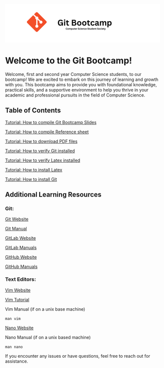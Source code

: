 ![Git Bootcamp](</slides/img/Git Bootcamp.png>)

# Welcome to the Git Bootcamp!
Welcome, first and second year Computer Science students, to our bootcamp! 
We are excited to embark on this journey of learning and growth with you. 
This bootcamp aims to provide you with foundational knowledge, practical skills, 
and a supportive environment to help you thrive in your academic and professional pursuits in the field of Computer Science.

## Table of Contents

[Tutorial: How to compile Git Bootcamp
Slides](https://gitlab.com/natedolny/git_bootcamp/-/wikis/How-to-compile-Git-Bootcamp-Slides)

[Tutorial: How to compile Reference
sheet](https://gitlab.com/natedolny/git_bootcamp/-/wikis/How-to-compile-reference-sheet)

[Tutorial: How to download PDF
files](https://gitlab.com/natedolny/git_bootcamp/-/wikis/How-to-download-PDF-files)

[Tutorial: How to verify Git
installed](https://gitlab.com/natedolny/git_bootcamp/-/wikis/Verify-Git-Installation)

[Tutorial: How to verify Latex
installed](https://gitlab.com/natedolny/git_bootcamp/-/wikis/Verify-LaTeX-Installation)

[Tutorial: How to install
Latex](https://gitlab.com/natedolny/git_bootcamp/-/wikis/How-to-install-LaTeX)

[Tutorial: How to install
Git](https://gitlab.com/natedolny/git_bootcamp/-/wikis/How-to-Install-Git)

## Additional Learning Resources 

### Git: 

[Git Website](git-scm.com)

[Git Manual](git-scm.com/doc)



[GitLab Website](www.gitlab.com)

[GitLab Manuals](https://docs.gitlab.com/ee/)



[GitHub Website](www.github.com)

[GitHub Manuals](https://docs.github.com/en)


### Text Editors:

[Vim Website](www.vim.org)

[Vim Tutorial](www.vim-hero.com)

Vim Manual (if on a unix base machine)

```
man vim
``` 



[Nano Website](www.nano-editor.org)

Nano Manual (if on a unix based machine) 

```
man nano
```

If you encounter any issues or have questions, feel free to reach out for assistance.

